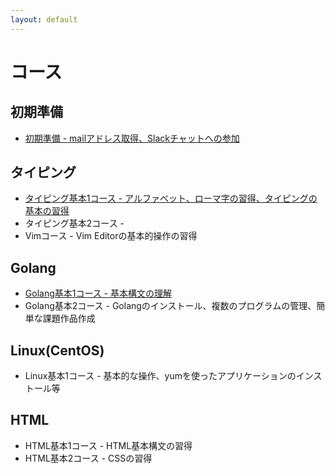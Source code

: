 ```yaml
---
layout: default
---
```


# コース

## 初期準備

* [初期準備 - mailアドレス取得、Slackチャットへの参加](./getting_started/prepare/)

## タイピング

* [タイピング基本1コース - アルファベット、ローマ字の習得、タイピングの基本の習得 ](./editor/basic01/) 
* タイピング基本2コース - 
* Vimコース - Vim Editorの基本的操作の習得

## Golang

* [Golang基本1コース - 基本構文の理解](./golang/basic01/)
* Golang基本2コース - Golangのインストール、複数のプログラムの管理、簡単な課題作品作成


## Linux(CentOS)

* Linux基本1コース - 基本的な操作、yumを使ったアプリケーションのインストール等

## HTML

* HTML基本1コース - HTML基本構文の習得
* HTML基本2コース - CSSの習得


